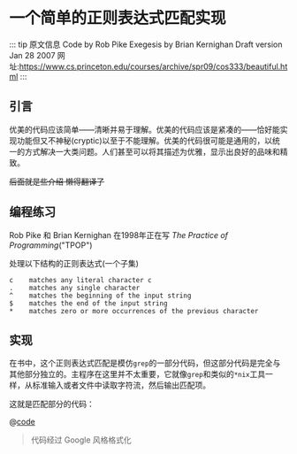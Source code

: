 # 一个简单的正则表达式匹配实现

::: tip 原文信息
Code by Rob Pike
Exegesis by Brian Kernighan
Draft version Jan 28 2007
网址:<https://www.cs.princeton.edu/courses/archive/spr09/cos333/beautiful.html>
:::

## 引言

优美的代码应该简单——清晰并易于理解。优美的代码应该是紧凑的——恰好能实现功能但又不神秘(cryptic)以至于不能理解。优美的代码很可能是通用的，以统一的方式解决一大类问题。人们甚至可以将其描述为优雅，显示出良好的品味和精致。

~~后面就是些介绍 懒得翻译了~~

## 编程练习

Rob Pike 和 Brian Kernighan 在1998年正在写 *The Practice of Programming*("TPOP")


处理以下结构的正则表达式(一个子集)
```
c    matches any literal character c
.    matches any single character
^    matches the beginning of the input string
$    matches the end of the input string
*    matches zero or more occurrences of the previous character
```


## 实现

在书中，这个正则表达式匹配是模仿`grep`的一部分代码，但这部分代码是完全与其他部分独立的。主程序在这里并不太重要，它就像`grep`和类似的`*nix`工具一样，从标准输入或者文件中读取字符流，然后输出匹配项。

这就是匹配部分的代码：

@[code](match.c)

> 代码经过 Google 风格格式化


